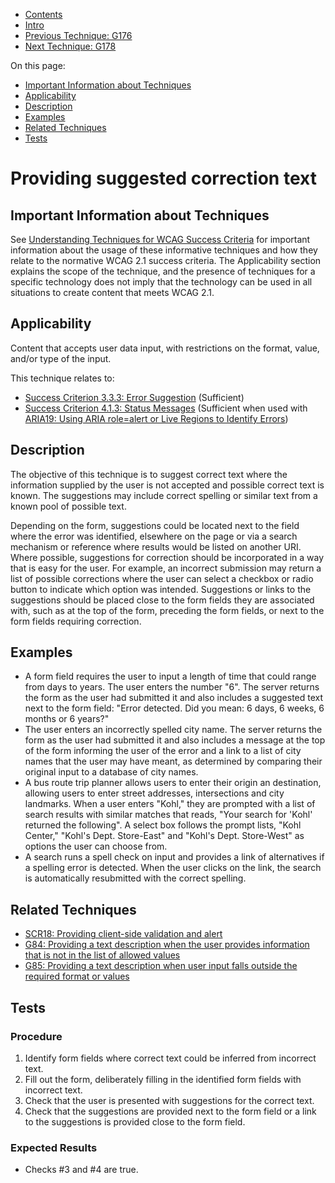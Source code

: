 -   [Contents](https://www.w3.org/WAI/WCAG21/Techniques/#techniques "Table of Contents")
-   [Intro](https://www.w3.org/WAI/WCAG21/Techniques/#introduction "Introduction to Techniques")
-   [Previous Technique: G176](G176)
-   [Next Technique: G178](G178)

On this page:

-   [Important Information about Techniques](#important-information)
-   [Applicability](#applicability)
-   [Description](#description)
-   [Examples](#examples)
-   [Related Techniques](#related)
-   [Tests](#tests)

Providing suggested correction text
===================================

Important Information about Techniques
--------------------------------------

See [Understanding Techniques for WCAG Success Criteria](https://www.w3.org/WAI/WCAG21/Understanding/understanding-techniques) for important information about the usage of these informative techniques and how they relate to the normative WCAG 2.1 success criteria. The Applicability section explains the scope of the technique, and the presence of techniques for a specific technology does not imply that the technology can be used in all situations to create content that meets WCAG 2.1.

Applicability
-------------

Content that accepts user data input, with restrictions on the format, value, and/or type of the input.

This technique relates to:

-   [Success Criterion 3.3.3: Error Suggestion](https://www.w3.org/WAI/WCAG21/Understanding/error-suggestion) (Sufficient)
-   [Success Criterion 4.1.3: Status Messages](https://www.w3.org/WAI/WCAG21/Understanding/status-messages) (Sufficient when used with [ARIA19: Using ARIA role=alert or Live Regions to Identify Errors](../aria/ARIA19))

Description
-----------

The objective of this technique is to suggest correct text where the information supplied by the user is not accepted and possible correct text is known. The suggestions may include correct spelling or similar text from a known pool of possible text.

Depending on the form, suggestions could be located next to the field where the error was identified, elsewhere on the page or via a search mechanism or reference where results would be listed on another URI. Where possible, suggestions for correction should be incorporated in a way that is easy for the user. For example, an incorrect submission may return a list of possible corrections where the user can select a checkbox or radio button to indicate which option was intended. Suggestions or links to the suggestions should be placed close to the form fields they are associated with, such as at the top of the form, preceding the form fields, or next to the form fields requiring correction.

Examples
--------

-   A form field requires the user to input a length of time that could range from days to years. The user enters the number "6". The server returns the form as the user had submitted it and also includes a suggested text next to the form field: "Error detected. Did you mean: 6 days, 6 weeks, 6 months or 6 years?"
-   The user enters an incorrectly spelled city name. The server returns the form as the user had submitted it and also includes a message at the top of the form informing the user of the error and a link to a list of city names that the user may have meant, as determined by comparing their original input to a database of city names.
-   A bus route trip planner allows users to enter their origin an destination, allowing users to enter street addresses, intersections and city landmarks. When a user enters "Kohl," they are prompted with a list of search results with similar matches that reads, "Your search for 'Kohl' returned the following". A select box follows the prompt lists, "Kohl Center," "Kohl's Dept. Store-East" and "Kohl's Dept. Store-West" as options the user can choose from.
-   A search runs a spell check on input and provides a link of alternatives if a spelling error is detected. When the user clicks on the link, the search is automatically resubmitted with the correct spelling.

Related Techniques
------------------

-   [SCR18: Providing client-side validation and alert](https://www.w3.org/WAI/WCAG21/Techniques/client-side-script/SCR18)
-   [G84: Providing a text description when the user provides information that is not in the list of allowed values](https://www.w3.org/WAI/WCAG21/Techniques/general/G84)
-   [G85: Providing a text description when user input falls outside the required format or values](https://www.w3.org/WAI/WCAG21/Techniques/general/G85)

Tests
-----

### Procedure

1.  Identify form fields where correct text could be inferred from incorrect text.
2.  Fill out the form, deliberately filling in the identified form fields with incorrect text.
3.  Check that the user is presented with suggestions for the correct text.
4.  Check that the suggestions are provided next to the form field or a link to the suggestions is provided close to the form field.

### Expected Results

-   Checks \#3 and \#4 are true.
